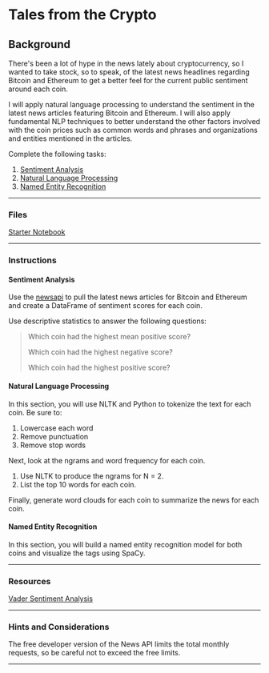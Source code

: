 # Tales from the Crypto



## Background

There's been a lot of hype in the news lately about cryptocurrency, so I wanted to take stock, so to speak, of the latest news headlines regarding Bitcoin and Ethereum to get a better feel for the current public sentiment around each coin.

I will apply natural language processing to understand the sentiment in the latest news articles featuring Bitcoin and Ethereum. I will also apply fundamental NLP techniques to better understand the other factors involved with the coin prices such as common words and phrases and organizations and entities mentioned in the articles.

Complete the following tasks:

1. [Sentiment Analysis](#Sentiment-Analysis)
2. [Natural Language Processing](#Natural-Language-Processing)
3. [Named Entity Recognition](#Named-Entity-Recognition)

---

### Files

[Starter Notebook](Tales-from-the-Crypto/crypto_sentiment.ipynb)

---

### Instructions

#### Sentiment Analysis

Use the [newsapi](https://newsapi.org/) to pull the latest news articles for Bitcoin and Ethereum and create a DataFrame of sentiment scores for each coin.

Use descriptive statistics to answer the following questions:

> Which coin had the highest mean positive score?
>
> Which coin had the highest negative score?
>
> Which coin had the highest positive score?

#### Natural Language Processing

In this section, you will use NLTK and Python to tokenize the text for each coin. Be sure to:

1. Lowercase each word
2. Remove punctuation
3. Remove stop words

Next, look at the ngrams and word frequency for each coin.

1. Use NLTK to produce the ngrams for N = 2.
2. List the top 10 words for each coin.

Finally, generate word clouds for each coin to summarize the news for each coin.


#### Named Entity Recognition

In this section, you will build a named entity recognition model for both coins and visualize the tags using SpaCy.



---

### Resources

[Vader Sentiment Analysis](http://www.nltk.org/howto/sentiment.html)

---

### Hints and Considerations

The free developer version of the News API limits the total monthly requests, so be careful not to exceed the free limits.

---


